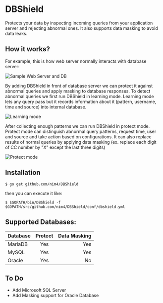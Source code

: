 # DBShield

Protects your data by inspecting incoming queries from your application server and rejecting abnormal ones. It also supports data masking to avoid data leaks.

## How it works?

For example, this is how web server normally interacts with database server:

![Sample Web Server and DB](https://cdn.rawgit.com/nim4/DBShield/master/misc/how_01.png)

By adding DBShield in front of database server we can protect it against abnormal queries and apply masking to database responses. To detect abnormal queries we first run DBShield in learning mode. Learning mode lets any query pass but it records information about it (pattern, username, time and source) into internal database.

![Learning mode](https://cdn.rawgit.com/nim4/DBShield/master/misc/how_02.png)


After collecting enough patterns we can run DBShield in protect mode. Protect mode can distinguish abnormal query patterns, request time, user and source and take action based on configurations. It can also replace results of normal queries by applying data masking (ex. replace each digit of CC number by "X" except the last three digits)

![Protect mode](https://cdn.rawgit.com/nim4/DBShield/master/misc/how_03.png)

## Installation

```
$ go get github.com/nim4/DBShield
```

then you can execute it like:
```
$ $GOPATH/bin/DBShield -f $GOPATH/src/github.com/nim4/DBShield/conf/dbshield.yml
```



## Supported Databases:

| Database      | Protect       | Data Masking  |
| ------------- |:-------------:| -------------:|
| MariaDB       | Yes           |      Yes      |
| MySQL         | Yes           |      Yes      |
| Oracle        | Yes           |      No       |

## To Do
 - Add Microsoft SQL Server
 - Add Masking support for Oracle Database
